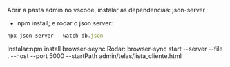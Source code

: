 

Abrir a pasta admin no vscode, 
instalar as dependencias: json-server
- npm install;
e rodar o json server: 
```js
npx json-server --watch db.json
```
Instalar:npm install browser-seync
Rodar: browser-sync start --server --file . --host --port 5000 --startPath admin/telas/lista_cliente.html
